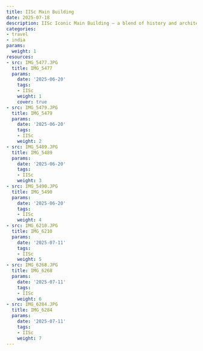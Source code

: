 ```yaml
---
title: IISc Main Building
date: 2025-07-18
description: IISc Iconic Main Building — a blend of history and architecture.
categories:
- travel
- india
params:
  weight: 1
resources:
- src: IMG_5477.JPG
  title: IMG_5477
  params:
    date: '2025-06-20'
    tags:
    - IISc
    weight: 1
    cover: true
- src: IMG_5479.JPG
  title: IMG_5479
  params:
    date: '2025-06-20'
    tags:
    - IISc
    weight: 2
- src: IMG_5489.JPG
  title: IMG_5489
  params:
    date: '2025-06-20'
    tags:
    - IISc
    weight: 3
- src: IMG_5490.JPG
  title: IMG_5490
  params:
    date: '2025-06-20'
    tags:
    - IISc
    weight: 4
- src: IMG_6210.JPG
  title: IMG_6210
  params:
    date: '2025-07-11'
    tags:
    - IISc
    weight: 5
- src: IMG_6268.JPG
  title: IMG_6268
  params:
    date: '2025-07-11'
    tags:
    - IISc
    weight: 6
- src: IMG_6284.JPG
  title: IMG_6284
  params:
    date: '2025-07-11'
    tags:
    - IISc
    weight: 7
---
```

